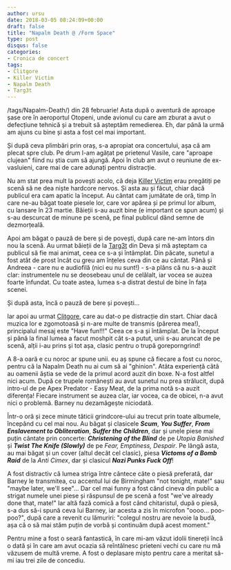 ```yaml
---
author: ursu
date: 2018-03-05 08:24:09+00:00
draft: false
title: "Napalm Death @ /Form Space"
type: post
disqus: false
categories:
- Cronica de concert
tags:
- Clitgore
- Killer Victim
- Napalm Death
- Targ3t
---
```

/tags/Napalm-Death/) din 28 februarie! Asta după o aventură de aproape șase ore în aeroportul Otopeni, unde avionul cu care am zburat a avut o defecțiune tehnică și a trebuit să așteptăm remedierea. Eh, dar până la urmă am ajuns cu bine și asta a fost cel mai important.

Și după ceva plimbări prin oraș, s-a apropiat ora concertului, așa că am plecat spre club. Pe drum l-am agățat pe prietenul Vasile, care "aproape clujean" fiind nu știa cum să ajungă. Apoi în club am avut o reuniune de ex-vasluieni, care mai de care adunați pentru distracție.

Nu am stat prea mult la povești acolo, că deja [Killer Victim](/tags/Killer-Victim/) erau pregătiți pe scenă să ne dea niște hardcore nervos. Și asta au și făcut, chiar dacă publicul era cam apatic la început. Au cântat cam jumătate de oră, timp în care ne-au băgat toate piesele lor, care vor apărea și pe primul lor album, cu lansare în 23 martie. Băieții s-au auzit bine (e important ce spun acum) și s-au descurcat de minune pe scenă, pe final publicul dând semne de dezmorțeală.

Apoi am băgat o pauză de bere și de povești, după care ne-am întors din nou la scenă. Au urmat băieții de la [Targ3t](/tags/Targ3t/) din Deva și mă așteptam ca publicul să fie mai animat, ceea ce s-a și întâmplat. Din păcate, sunetul a fost atât de prost încât cu greu am înțeles ceva din ce au cântat. Până și Andreea - care nu e audiofilă (nici eu nu sunt!) - s-a plâns că nu s-a auzit clar: instrumentele nu se deosebeau unul de celălalt, iar vocea se auzea foarte înfundat. Cu toate astea, lumea s-a distrat destul de bine în fața scenei.

Și după asta, încă o pauză de bere și povești...

Iar apoi au urmat [Clitgore](/tags/Clitgore/), care au dat-o pe distracție din start. Chiar dacă muzica lor e zgomotoasă și n-are multe de transmis (părerea mea!), principalul mesaj este "Have fun!!!" Ceea ce s-a și întâmplat. De la început și până la final lumea a facut moshpit cât s-a putut, unii s-au aruncat de pe scenă, alții i-au prins și tot așa, clasic pentru o trupă goreporngrind!

A 8-a oară e cu noroc ar spune unii. eu aș spune că fiecare a fost cu noroc, pentru că la Napalm Death nu ai cum să ai "ghinion". Atâta experiență câtă au oamenii ăștia se vede de la primul acord auzit din boxe. N-a fost altfel nici acum. După ce trupele românești au avut sunetul nu prea strălucit, după intro-ul de pe Apex Predator - Easy Meat, de la prima notă s-a auzit diferența! Fiecare instrument se auzea clar, iar vocea, ca de obicei, n-a avut nici o problemă. Barney nu dezamăgește niciodată.

Într-o orâ și zece minute tăticii grindcore-ului au trecut prin toate albumele, începând cu cel mai nou. Au băgat și clasicele **_Scum_**, **_You Suffer_**, **_From Enslavement to Obliteration_**, **_Suffer the Children_**, dar și unele piese mai puțin cântate prin concerte: **_Christening of the Blind_** de pe _Utopia Banished_ și _**Twist The Knife (Slowly)**_ de pe _Fear, Emptiness, Despair_. Pe lângă asta, au mai băgat și un cover (altul decât cel clasic), piesa **_Victoms of a Bomb Raid_** de la _Anti Cimex_, dar și clasicul **_Nazi Punks Fuck Off_**!

A fost distractiv că lumea striga între cântece câte o piesă preferată, dar Barney le transmitea, cu accentul lui de Birmingham "not tonight, mate!" sau "maybe later, we'll see"... Dar cel mai funny a fost când cineva din public a strigat numele unei piese și răspunsul de pe scenă a fost "we've already done that, mate!" Iar altă fază comică a fost când chitaristul, după o piesă, s-a dus să-i spună ceva lui Barney, iar acesta a zis în microfon "oooo... poo-poo?", după care a revenit cu lămuriri: "colegul nostru are nevoie la budă, așa că o să mai stăm puțin de vorbă și continuăm după acest moment."

Pentru mine a fost o seară fantastică, în care mi-am văzut idolii tinereții încă o dată și în care am avut ocazia să reîntâlnesc prieteni vechi cu care nu mă văzusem de multă vreme. A fost o deplasare mișto pentru care a meritat să-mi iau trei zile de concediu.
